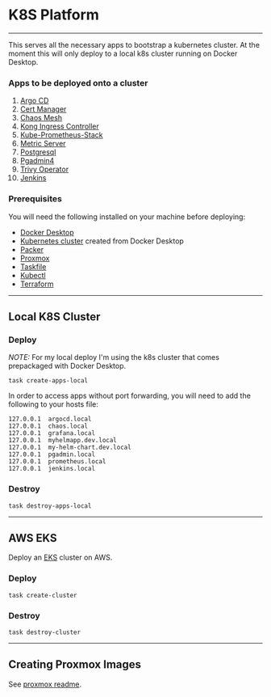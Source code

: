 # K8S Platform
___

This serves all the necessary apps to bootstrap a kubernetes cluster. At the moment this will only deploy to a local k8s cluster running on Docker Desktop.

### Apps to be deployed onto a cluster
1. [Argo CD](https://argo-cd.readthedocs.io/en/stable/)
2. [Cert Manager](https://cert-manager.io/)
3. [Chaos Mesh](https://chaos-mesh.org/)
4. [Kong Ingress Controller](https://docs.konghq.com/kubernetes-ingress-controller/latest/)
5. [Kube-Prometheus-Stack](https://github.com/prometheus-community/helm-charts/tree/main/charts/kube-prometheus-stack)
6. [Metric Server](https://github.com/kubernetes-sigs/metrics-server)
7. [Postgresql](https://github.com/bitnami/charts/tree/main/bitnami/postgresql)
8. [Pgadmin4](https://hub.docker.com/r/dpage/pgadmin4/)
9. [Trivy Operator](https://github.com/aquasecurity/trivy-operator)
10. [Jenkins](https://github.com/jenkinsci/helm-charts)

### Prerequisites
You will need the following installed on your machine before deploying:
- [Docker Desktop](https://www.docker.com/products/docker-desktop/)
- [Kubernetes cluster](https://docs.docker.com/desktop/kubernetes/) created from Docker Desktop
- [Packer](https://developer.hashicorp.com/packer/install?ajs_aid=e65b25ce-401d-4cf0-bb32-ebafbd96b908&product_intent=packer)
- [Proxmox](https://www.proxmox.com/en/)
- [Taskfile](https://taskfile.dev/)
- [Kubectl](https://kubernetes.io/docs/tasks/tools/)
- [Terraform](https://developer.hashicorp.com/terraform/install)

---
## Local K8S Cluster

### Deploy
*NOTE:* For my local deploy I'm using the k8s cluster that comes prepackaged with Docker Desktop.
```shell
task create-apps-local
```

In order to access apps without port forwarding, you will need to add the following to your hosts file:
```shell
127.0.0.1  argocd.local
127.0.0.1  chaos.local
127.0.0.1  grafana.local
127.0.0.1  myhelmapp.dev.local
127.0.0.1  my-helm-chart.dev.local
127.0.0.1  pgadmin.local
127.0.0.1  prometheus.local
127.0.0.1  jenkins.local
```

### Destroy
```shell
task destroy-apps-local
```

---
## AWS EKS
Deploy an [EKS](https://aws.amazon.com/eks/) cluster on AWS.
### Deploy
```shell
task create-cluster
```

### Destroy
```shell
task destroy-cluster
```

---
## Creating Proxmox Images
See [proxmox readme](packer/proxmox/README.md).
